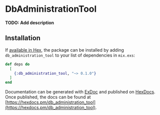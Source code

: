# DbAdministrationTool

**TODO: Add description**

## Installation

If [available in Hex](https://hex.pm/docs/publish), the package can be installed
by adding `db_administration_tool` to your list of dependencies in `mix.exs`:

```elixir
def deps do
  [
    {:db_administration_tool, "~> 0.1.0"}
  ]
end
```

Documentation can be generated with [ExDoc](https://github.com/elixir-lang/ex_doc)
and published on [HexDocs](https://hexdocs.pm). Once published, the docs can
be found at [https://hexdocs.pm/db_administration_tool](https://hexdocs.pm/db_administration_tool).

